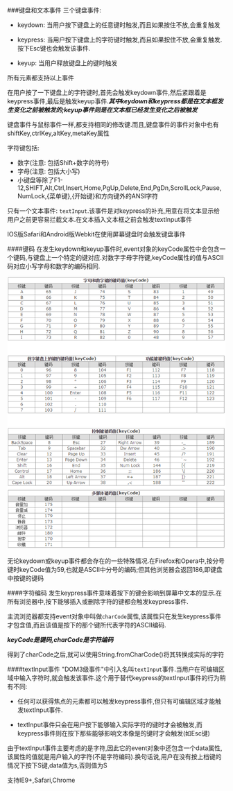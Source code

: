 ###键盘和文本事件
三个键盘事件:

- keydown: 当用户按下键盘上的任意键时触发,而且如果按住不放,会重复触发

- keypress: 当用户按下键盘上的字符键时触发,而且如果按住不放,会重复触发.按下Esc键也会触发该事件.

- keyup: 当用户释放键盘上的键时触发

所有元素都支持以上事件

在用户按了一下键盘上的字符键时,首先会触发keydown事件,然后紧跟着是keypress事件,最后是触发keyup事件.**_其中keydown和keypress都是在文本框发生变化之前被触发的;keyup事件则是在文本框已经发生变化之后被触发_**

键盘事件与鼠标事件一样,都支持相同的修改键.而且,键盘事件的事件对象中也有shiftKey,ctrlKey,altKey,metaKey属性

字符键包括: 

- 数字(注意: 包括Shift+数字的符号)
- 字母(注意: 包括大小写)
- 小键盘等除了F1-12,SHIFT,Alt,Ctrl,Insert,Home,PgUp,Delete,End,PgDn,ScrollLock,Pause,NumLock,{菜单键},{开始键}和方向键外的ANSI字符

只有一个文本事件: `textInput`.该事件是对keypress的补充,用意在将文本显示给用户之前更容易拦截文本.在文本插入文本框之前会触发textInput事件

IOS版Safari和Android版Webkit在使用屏幕键盘时会触发键盘事件

####键码
在发生keydown和keyup事件时,event对象的keyCode属性中会包含一个键码,与键盘上一个特定的键对应.对数字字母字符键,keyCode属性的值与ASCII码对应小写字母和数字的编码相同.

![keyCode.png](img/keyCode.png)

无论keydown或keyup事件都会存在的一些特殊情况.在Firefox和Opera中,按分号键时keyCode值为59,也就是ASCII中分号的编码;但其他浏览器会返回186,即键盘中按键的键码

####字符编码
发生keypress事件意味着按下的键会影响到屏幕中文本的显示.在所有浏览器中,按下能够插入或删除字符的键都会触发keypress事件.

主流浏览器都支持event对象中叫做`charCode`属性,该属性只在发生keypress事件才包含值,而且该值是按下的那个键所代表字符的ASCII编码.

**_keyCode是键码,charCode是字符编码_**

得到了charCode之后,就可以使用String.fromCharCode()将其转换成实际的字符

####textInput事件
"DOM3级事件"中引入名叫`textInput`事件.当用户在可编辑区域中输入字符时,就会触发该事件.这个用于替代keypress的textInput事件的行为稍有不同:

- 任何可以获得焦点的元素都可以触发keypress事件,但只有可编辑区域才能触发textInput事件.

- textInput事件只会在用户按下能够输入实际字符的键时才会被触发,而keypress事件则在按下那些能够影响文本像是的键时才会触发(如Esc键)

由于textInput事件主要考虑的是字符,因此它的event对象中还包含一个data属性,该属性的值就是用户输入的字符(不是字符编码).换句话说,用户在没有按上档键的情况下按下S键,data值为s,否则值为S

支持IE9+,Safari,Chrome


